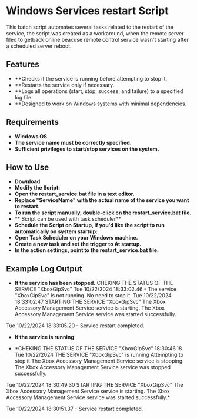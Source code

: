 # Windows Services restart Script

This batch script automates several tasks related to the restart of the service, the script was created as a workaround, when the remote server filed to getback online beacuse remote control service wasn't starting after a scheduled server reboot.


## Features

- **Checks if the service is running before attempting to stop it.
- **Restarts the service only if necessary.
- **Logs all operations (start, stop, success, and failure) to a specified log file.
- **Designed to work on Windows systems with minimal dependencies.

## Requirements
- **Windows OS.**
- **The service name must be correctly specified.**
- **Sufficient privileges to start/stop services on the system.**
## How to Use

- **Download**
- **Modify the Script:**
- **Open the restart_service.bat file in a text editor.**
- **Replace "ServiceName" with the actual name of the service you want to restart.**
- **To run the script manually, double-click on the restart_service.bat file.**
- ** Script can be used with task scheduler**
- **Schedule the Script on Startup, If you'd like the script to run automatically on system startup:**
- **Open Task Scheduler on your Windows machine.**
- **Create a new task and set the trigger to At startup.**
- **In the action settings, point to the restart_service.bat file.**
 ## Example Log Output
 - **If the service has been stopped.**
 CHEKING THE STATUS OF THE SERVICE "XboxGipSvc" 
Tue 10/22/2024 18:33:02.46 - The service "XboxGipSvc" is not running. No need to stop it. 
Tue 10/22/2024 18:33:02.47 STARTING THE SERVICE "XboxGipSvc" 
The Xbox Accessory Management Service service is starting.
The Xbox Accessory Management Service service was started successfully.

Tue 10/22/2024 18:33:05.20 - Service restart completed.

- **If the service is running**
  
- *CHEKING THE STATUS OF THE SERVICE "XboxGipSvc"
18:30:46.18 Tue 10/22/2024 THE SERVICE "XboxGipSvc" is running Attempting to stop it
The Xbox Accessory Management Service service is stopping.
The Xbox Accessory Management Service service was stopped successfully.

Tue 10/22/2024 18:30:49.30 STARTING THE SERVICE "XboxGipSvc" 
The Xbox Accessory Management Service service is starting.
The Xbox Accessory Management Service service was started successfully.*

Tue 10/22/2024 18:30:51.37 - Service restart completed.


